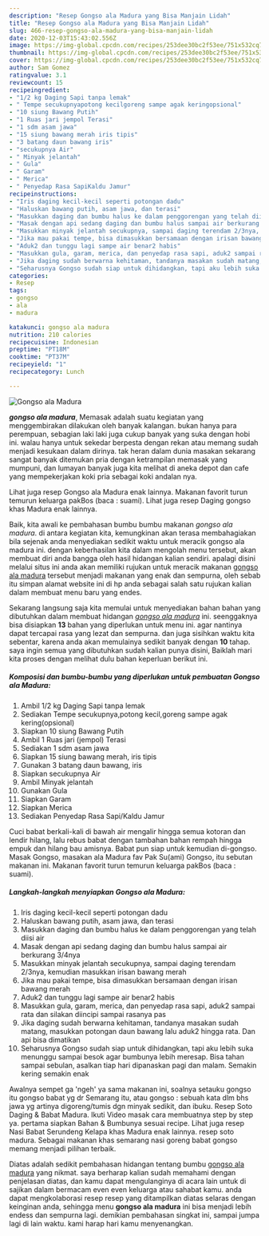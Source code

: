 ```yaml
---
description: "Resep Gongso ala Madura yang Bisa Manjain Lidah"
title: "Resep Gongso ala Madura yang Bisa Manjain Lidah"
slug: 466-resep-gongso-ala-madura-yang-bisa-manjain-lidah
date: 2020-12-03T15:43:02.556Z
image: https://img-global.cpcdn.com/recipes/253dee30bc2f53ee/751x532cq70/gongso-ala-madura-foto-resep-utama.jpg
thumbnail: https://img-global.cpcdn.com/recipes/253dee30bc2f53ee/751x532cq70/gongso-ala-madura-foto-resep-utama.jpg
cover: https://img-global.cpcdn.com/recipes/253dee30bc2f53ee/751x532cq70/gongso-ala-madura-foto-resep-utama.jpg
author: Sam Gomez
ratingvalue: 3.1
reviewcount: 15
recipeingredient:
- "1/2 kg Daging Sapi tanpa lemak"
- " Tempe secukupnyapotong kecilgoreng sampe agak keringopsional"
- "10 siung Bawang Putih"
- "1 Ruas jari jempol Terasi"
- "1 sdm asam jawa"
- "15 siung bawang merah iris tipis"
- "3 batang daun bawang iris"
- "secukupnya Air"
- " Minyak jelantah"
- " Gula"
- " Garam"
- " Merica"
- " Penyedap Rasa SapiKaldu Jamur"
recipeinstructions:
- "Iris daging kecil-kecil seperti potongan dadu"
- "Haluskan bawang putih, asam jawa, dan terasi"
- "Masukkan daging dan bumbu halus ke dalam penggorengan yang telah diisi air"
- "Masak dengan api sedang daging dan bumbu halus sampai air berkurang 3/4nya"
- "Masukkan minyak jelantah secukupnya, sampai daging terendam 2/3nya, kemudian masukkan irisan bawang merah"
- "Jika mau pakai tempe, bisa dimasukkan bersamaan dengan irisan bawang merah"
- "Aduk2 dan tunggu lagi sampe air benar2 habis"
- "Masukkan gula, garam, merica, dan penyedap rasa sapi, aduk2 sampai rata dan silakan diincipi sampai rasanya pas"
- "Jika daging sudah berwarna kehitaman, tandanya masakan sudah matang, masukkan potongan daun bawang lalu aduk2 hingga rata. Dan api bisa dimatikan"
- "Seharusnya Gongso sudah siap untuk dihidangkan, tapi aku lebih suka menunggu sampai besok agar bumbunya lebih meresap. Bisa tahan sampai sebulan, asalkan tiap hari dipanaskan pagi dan malam. Semakin kering semakin enak"
categories:
- Resep
tags:
- gongso
- ala
- madura

katakunci: gongso ala madura 
nutrition: 210 calories
recipecuisine: Indonesian
preptime: "PT18M"
cooktime: "PT37M"
recipeyield: "1"
recipecategory: Lunch

---
```



![Gongso ala Madura](https://img-global.cpcdn.com/recipes/253dee30bc2f53ee/751x532cq70/gongso-ala-madura-foto-resep-utama.jpg)

<b><i>gongso ala madura</i></b>, Memasak adalah suatu kegiatan yang menggembirakan dilakukan oleh banyak kalangan. bukan hanya para perempuan, sebagian laki laki juga cukup banyak yang suka dengan hobi ini. walau hanya untuk sekedar berpesta dengan rekan atau memang sudah menjadi kesukaan dalam dirinya. tak heran dalam dunia masakan sekarang sangat banyak ditemukan pria dengan ketrampilan memasak yang mumpuni, dan lumayan banyak juga kita melihat di aneka depot dan cafe yang mempekerjakan koki pria sebagai koki andalan nya.

Lihat juga resep Gongso ala Madura enak lainnya. Makanan favorit turun temurun keluarga pakBos (baca : suami). Lihat juga resep Daging gongso khas Madura enak lainnya.

Baik, kita awali ke pembahasan bumbu bumbu makanan <i>gongso ala madura</i>. di antara kegiatan kita, kemungkinan akan terasa membahagiakan bila sejenak anda menyediakan sedikit waktu untuk meracik gongso ala madura ini. dengan keberhasilan kita dalam mengolah menu tersebut, akan membuat diri anda bangga oleh hasil hidangan kalian sendiri. apalagi disini melalui situs ini anda akan memiliki rujukan untuk meracik makanan <u>gongso ala madura</u> tersebut menjadi makanan yang enak dan sempurna, oleh sebab itu simpan alamat website ini di hp anda sebagai salah satu rujukan kalian dalam membuat menu baru yang endes.


Sekarang langsung saja kita memulai untuk menyediakan bahan bahan yang dibutuhkan dalam membuat hidangan <u><i>gongso ala madura</i></u> ini. seenggaknya bisa disiapkan <b>13</b> bahan yang diperlukan untuk menu ini. agar nantinya dapat tercapai rasa yang lezat dan sempurna. dan juga sisihkan waktu kita sebentar, karena anda akan memulainya sedikit banyak dengan <b>10</b> tahap. saya ingin semua yang dibutuhkan sudah kalian punya disini, Baiklah mari kita proses dengan melihat dulu bahan keperluan berikut ini.

<!--inarticleads1-->

##### Komposisi dan bumbu-bumbu yang diperlukan untuk pembuatan Gongso ala Madura:

1. Ambil 1/2 kg Daging Sapi tanpa lemak
1. Sediakan  Tempe secukupnya,potong kecil,goreng sampe agak kering(opsional)
1. Siapkan 10 siung Bawang Putih
1. Ambil 1 Ruas jari (jempol) Terasi
1. Sediakan 1 sdm asam jawa
1. Siapkan 15 siung bawang merah, iris tipis
1. Gunakan 3 batang daun bawang, iris
1. Siapkan secukupnya Air
1. Ambil  Minyak jelantah
1. Gunakan  Gula
1. Siapkan  Garam
1. Siapkan  Merica
1. Sediakan  Penyedap Rasa Sapi/Kaldu Jamur


Cuci babat berkali-kali di bawah air mengalir hingga semua kotoran dan lendir hilang, lalu rebus babat dengan tambahan bahan rempah hingga empuk dan hilang bau amisnya. Babat pun siap untuk kemudian di-gongso. Masak Gongso, masakan ala Madura fav Pak Su(ami) Gongso, itu sebutan makanan ini. Makanan favorit turun temurun keluarga pakBos (baca : suami). 

<!--inarticleads2-->

##### Langkah-langkah menyiapkan Gongso ala Madura:

1. Iris daging kecil-kecil seperti potongan dadu
1. Haluskan bawang putih, asam jawa, dan terasi
1. Masukkan daging dan bumbu halus ke dalam penggorengan yang telah diisi air
1. Masak dengan api sedang daging dan bumbu halus sampai air berkurang 3/4nya
1. Masukkan minyak jelantah secukupnya, sampai daging terendam 2/3nya, kemudian masukkan irisan bawang merah
1. Jika mau pakai tempe, bisa dimasukkan bersamaan dengan irisan bawang merah
1. Aduk2 dan tunggu lagi sampe air benar2 habis
1. Masukkan gula, garam, merica, dan penyedap rasa sapi, aduk2 sampai rata dan silakan diincipi sampai rasanya pas
1. Jika daging sudah berwarna kehitaman, tandanya masakan sudah matang, masukkan potongan daun bawang lalu aduk2 hingga rata. Dan api bisa dimatikan
1. Seharusnya Gongso sudah siap untuk dihidangkan, tapi aku lebih suka menunggu sampai besok agar bumbunya lebih meresap. Bisa tahan sampai sebulan, asalkan tiap hari dipanaskan pagi dan malam. Semakin kering semakin enak


Awalnya sempet ga &#39;ngeh&#39; ya sama makanan ini, soalnya setauku gongso itu gongso babat yg dr Semarang itu, atau gongso : sebuah kata dlm bhs jawa yg artinya digoreng/tumis dgn minyak sedikit, dan ibuku. Resep Soto Daging &amp; Babat Madura. Ikuti Video masak cara membuatnya step by step ya. pertama siapkan Bahan &amp; Bumbunya sesuai recipe. Lihat juga resep Nasi Babat Serundeng Kelapa khas Madura enak lainnya. resep soto madura. Sebagai makanan khas semarang nasi goreng babat gongso memang menjadi pilihan terbaik. 

Diatas adalah sedikit pembahasan hidangan tentang bumbu <u>gongso ala madura</u> yang nikmat. saya berharap kalian sudah memahami dengan penjelasan diatas, dan kamu dapat mengulanginya di acara lain untuk di sajikan dalam bermacam even even keluarga atau sahabat kamu. anda dapat mengkolaborasi resep resep yang ditampilkan diatas selaras dengan keinginan anda, sehingga menu <b>gongso ala madura</b> ini bisa menjadi lebih endess dan sempurna lagi. demikian pembahasan singkat ini, sampai jumpa lagi di lain waktu. kami harap hari kamu menyenangkan.
